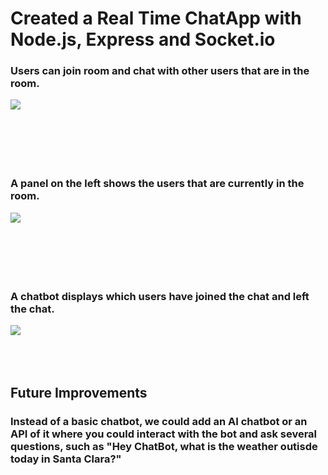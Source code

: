 <h1>Created a Real Time ChatApp with Node.js, Express and Socket.io</h1>
<h3> Users can join room and chat with other users that are in the room.   </h3>
<img src="https://github.com/JoshuaGodinho/ChatApp/assets/69786791/e034908d-2bfa-49de-91d2-7f289643fa7f" >
<br><br>
<br><br>
<br><br>

<h3> A panel on the left shows the users that are currently in the room. </h3>
<img src="https://github.com/JoshuaGodinho/ChatApp/assets/69786791/3f814d6a-ffe8-4161-8514-18591a16dbae" >
<br><br>
<br><br>
<br><br>

<h3> A chatbot displays which users have joined the chat and left the chat. </h3>
<img src="https://github.com/JoshuaGodinho/ChatApp/assets/69786791/c96e9c67-8de2-4e8b-8430-c917e093996d" >
<br><br>
<br><br>

<h2> Future Improvements</h2>
<h3>Instead of a basic chatbot, we could add an AI chatbot or an API of it where you could interact with the bot and ask several questions, such as "Hey ChatBot, what is the weather outisde today in Santa Clara?"</h3>
